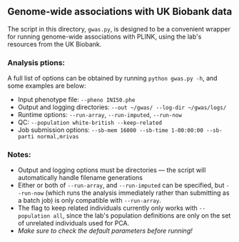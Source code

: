 ## Genome-wide associations with UK Biobank data

The script in this directory, `gwas.py`, is designed to be a convenient wrapper for running genome-wide associations with PLINK, using the lab's resources from the UK Biobank. 

### Analysis ptions:
A full list of options can be obtained by running `python gwas.py -h`, and some examples are below:

- Input phenotype file: `--pheno INI50.phe`
- Output and logging directories: `--out ~/gwas/ --log-dir ~/gwas/logs/`
- Runtime options: `--run-array`, `--run-imputed`, `--run-now`
- QC: `--population white-british --keep-related`
- Job submission options: `--sb-mem 16000 --sb-time 1-00:00:00 --sb-parti normal,mrivas`


### Notes: 

- Output and logging options must be directories — the script will automatically handle filename generations
- Either or both of `--run-array`, and `--run-imputed` can be specified, but `--run-now` (which runs the analysis immediately rather than submitting as a batch job) is only compatible with `--run-array`.
- The flag to keep related individuals currently only works with `--population all`, since the lab's population definitions are only on the set of unrelated individuals used for PCA.
- _Make sure to check the default parameters before running!_



